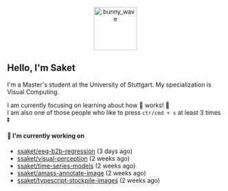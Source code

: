 <div align='center'>
<img src=https://media.giphy.com/media/3o7TKMt1VVNkHV2PaE/giphy.gif alt="bunny_wave" width="100px"/>
</div>

## Hello, I'm Saket

I'm a Master's student at the University of Stuttgart. My specialization is Visual Computing.

I am currently focusing on learning about how :brain: works! :exploding_head:\
I am also one of those people who like to press `ctr/cmd + s` at least 3 times :arrow_double_down:



#### 🐰 I'm currently working on

- [ssaket/eeg-b2b-regression](https://github.com/ssaket/eeg-b2b-regression) (3 days ago)
- [ssaket/visual-perception](https://github.com/ssaket/visual-perception) (2 weeks ago)
- [ssaket/time-series-models](https://github.com/ssaket/time-series-models) (2 weeks ago)
- [ssaket/amass-annotate-image](https://github.com/ssaket/amass-annotate-image) (2 weeks ago)
- [ssaket/typescript-stockpile-images](https://github.com/ssaket/typescript-stockpile-images) (2 weeks ago)
